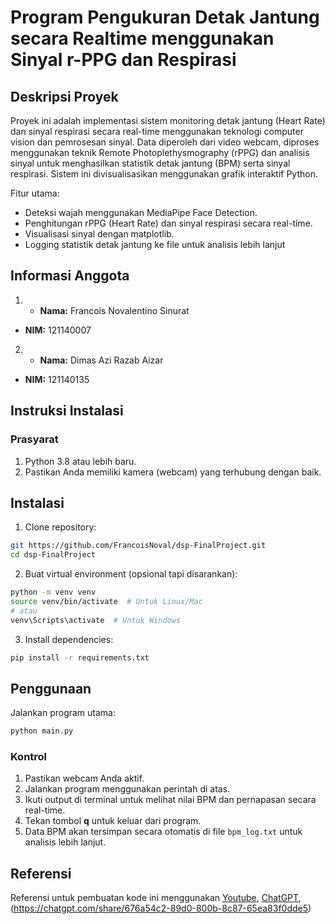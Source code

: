 # Program Pengukuran Detak Jantung secara Realtime menggunakan Sinyal r-PPG dan Respirasi

## Deskripsi Proyek
Proyek ini adalah implementasi sistem monitoring detak jantung (Heart Rate) dan sinyal respirasi secara real-time menggunakan teknologi computer vision dan pemrosesan sinyal. Data diperoleh dari video webcam, diproses menggunakan teknik Remote Photoplethysmography (rPPG) dan analisis sinyal untuk menghasilkan statistik detak jantung (BPM) serta sinyal respirasi. Sistem ini divisualisasikan menggunakan grafik interaktif Python.

Fitur utama:
- Deteksi wajah menggunakan MediaPipe Face Detection.
- Penghitungan rPPG (Heart Rate) dan sinyal respirasi secara real-time.
- Visualisasi sinyal dengan matplotlib.
- Logging statistik detak jantung ke file untuk analisis lebih lanjut

## Informasi Anggota
1. - **Nama:** Francois Novalentino Sinurat 
- **NIM:** 121140007  
2. - **Nama:** Dimas Azi Razab Aizar 
- **NIM:** 121140135 
## Instruksi Instalasi

### Prasyarat
1. Python 3.8 atau lebih baru.
2. Pastikan Anda memiliki kamera (webcam) yang terhubung dengan baik.

## Instalasi

1. Clone repository:
```bash
git https://github.com/FrancoisNoval/dsp-FinalProject.git
cd dsp-FinalProject
```

2. Buat virtual environment (opsional tapi disarankan):
```bash
python -m venv venv
source venv/bin/activate  # Untuk Linux/Mac
# atau
venv\Scripts\activate  # Untuk Windows
```

3. Install dependencies:
```bash
pip install -r requirements.txt
```

## Penggunaan

Jalankan program utama:
```bash
python main.py
```

### Kontrol
1. Pastikan webcam Anda aktif.
2. Jalankan program menggunakan perintah di atas.
3. Ikuti output di terminal untuk melihat nilai BPM dan pernapasan secara real-time.
4. Tekan tombol **q** untuk keluar dari program.
5. Data BPM akan tersimpan secara otomatis di file `bpm_log.txt` untuk analisis lebih lanjut.

## Referensi
Referensi untuk pembuatan kode ini menggunakan [Youtube](https://youtu.be/Q9MK-vtWzUM?si=0Sb0RGTczBeF2UaG), [ChatGPT](https://chatgpt.com/share/676a54d8-1280-800b-9507-2a24a56de649),(https://chatgpt.com/share/676a54c2-89d0-800b-8c87-65ea83f0dde5)

